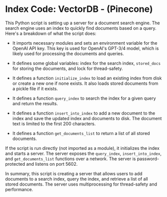 # Index Code: VectorDB - (Pinecone)

This Python script is setting up a server for a document search engine. The search engine uses an index to quickly find documents based on a query. Here's a breakdown of what the script does:

- It imports necessary modules and sets an environment variable for the OpenAI API key. This key is used for OpenAI's GPT-3/4 model, which is likely used for processing the documents and queries.

- It defines some global variables: index for the search index, `stored_docs` for storing the documents, and lock for thread-safety.

- It defines a function `initialize_index` to load an existing index from disk or create a new one if none exists. It also loads stored documents from a pickle file if it exists.

- It defines a function `query_index` to search the index for a given query and return the results.

- It defines a function `insert_into_index` to add a new document to the index and save the updated index and documents to disk. The document text is limited to the first 200 characters.

- It defines a function `get_documents_list` to return a list of all stored documents.

If the script is run directly (not imported as a module), it initializes the index and starts a server. The server exposes the `query_index`, `insert_into_index`, and `get_documents_list` functions over a network. The server is password-protected and listens on port 5602.

In summary, this script is creating a server that allows users to add documents to a search index, query the index, and retrieve a list of all stored documents. The server uses multiprocessing for thread-safety and performance.
